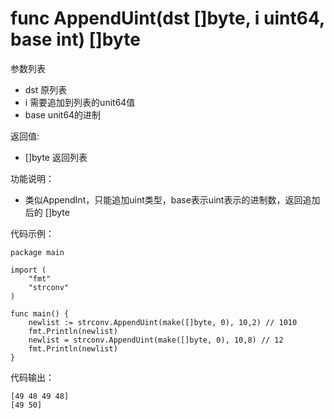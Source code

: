 # func AppendUint(dst []byte, i uint64, base int) []byte

参数列表

- dst   原列表
- i     需要追加到列表的unit64值
- base  unit64的进制

返回值:

- []byte  返回列表

功能说明：

- 类似AppendInt，只能追加uint类型，base表示uint表示的进制数，返回追加后的 []byte

代码示例：

    package main
    
    import (
        "fmt"
        "strconv"
    )
    
    func main() {
        newlist := strconv.AppendUint(make([]byte, 0), 10,2) // 1010
        fmt.Println(newlist)
        newlist = strconv.AppendUint(make([]byte, 0), 10,8) // 12
        fmt.Println(newlist)
    }

代码输出：

    [49 48 49 48]
    [49 50]
